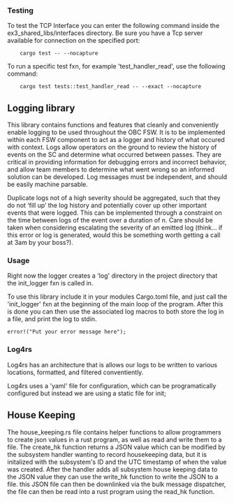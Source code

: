 ### Testing

To test the TCP Interface you can enter the following command inside the ex3_shared_libs/interfaces directory. Be sure you have a Tcp server available for connection on the specified port:

```@sh
    cargo test -- --nocapture 
```

To run a specific test fxn, for example 'test_handler_read', use the following command:

```@sh
    cargo test tests::test_handler_read -- --exact --nocapture
```

## Logging library

This library contains functions and features that cleanly and conveniently enable logging to be used throughout the OBC FSW. It is to be implemented within each FSW component to act as a logger and history of what occured with context. Logs allow operators on the ground to review the history of events on the SC and determine what occurred between passes. They are critical in providing information for debugging errors and incorrect behavior, and allow team members to determine what went wrong so an informed solution can be developed. Log messages must be independent, and should be easily machine parsable.

Duplicate logs not of a high severity should be aggregated, such that they do not ‘fill up’ the log history and potentially cover up other important events that were logged. This can be implemented through a constraint on the time between logs of the event over a duration of n. Care should be taken when considering escalating the severity of an emitted log (think… if this error or log is generated, would this be something worth getting a call at 3am by your boss?).

### Usage

Right now the logger creates a 'log' directory in the project directory that the init_logger fxn is called in.

To use this library include it in your modules Cargo.toml file, and just call the 'init_logger' fxn at the beginning of the main loop of the program. After this is done you can then use the associated log macros to both store the log in a file, and print the log to stdin.

```@Rust
error!("Put your error message here");
```

### Log4rs

Log4rs has an architecture that is allows our logs to be written to various locations, formatted, and filtered conventiently.

Log4rs uses a 'yaml' file for configuration, which can be programatically configured but instead we are using a static file for init;

## House Keeping
The house_keeping.rs file contains helper functions to allow programmers to create json values in a rust program, as well as
read and write them to a file. The create_hk function returns a JSON value which can be modified by the subsystem handler
wanting to record housekeeping data, but it is initalized with the subsystem's ID and the UTC timestamp of when the value was created.
After the handler adds all subsystem house keeping data to the JSON value they can use the write_hk function to write the JSON to a file.
this JSON file can then be downlinked via the bulk message dispatcher, the file can then be read into a rust program using the read_hk function.
